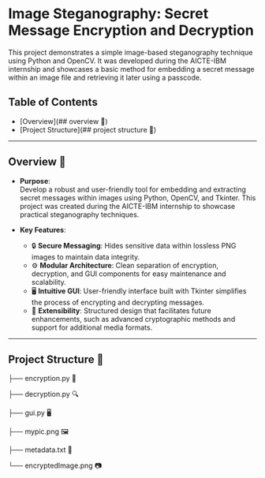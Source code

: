 # Image Steganography: Secret Message Encryption and Decryption

This project demonstrates a simple image-based steganography technique using Python and OpenCV. It was developed during the AICTE-IBM internship and showcases a basic method for embedding a secret message within an image file and retrieving it later using a passcode.

## Table of Contents
- [Overview](## overview 🚀)
- [Project Structure](## project structure 📁)

---

## Overview 🚀

- **Purpose**:  
  Develop a robust and user-friendly tool for embedding and extracting secret messages within images using Python, OpenCV, and Tkinter. This project was created during the AICTE-IBM internship to showcase practical steganography techniques.

- **Key Features**:  
  - 🔒 **Secure Messaging**: Hides sensitive data within lossless PNG images to maintain data integrity.  
  - ⚙️ **Modular Architecture**: Clean separation of encryption, decryption, and GUI components for easy maintenance and scalability.  
  - 🖥️ **Intuitive GUI**: User-friendly interface built with Tkinter simplifies the process of encrypting and decrypting messages.  
  - 🔄 **Extensibility**: Structured design that facilitates future enhancements, such as advanced cryptographic methods and support for additional media formats.

---

## Project Structure 📁

├── encryption.py        🔐

├── decryption.py        🔍 

├── gui.py               🖥️ 

├── mypic.png            🖼️

├── metadata.txt         📝

└── encryptedImage.png   📷 
